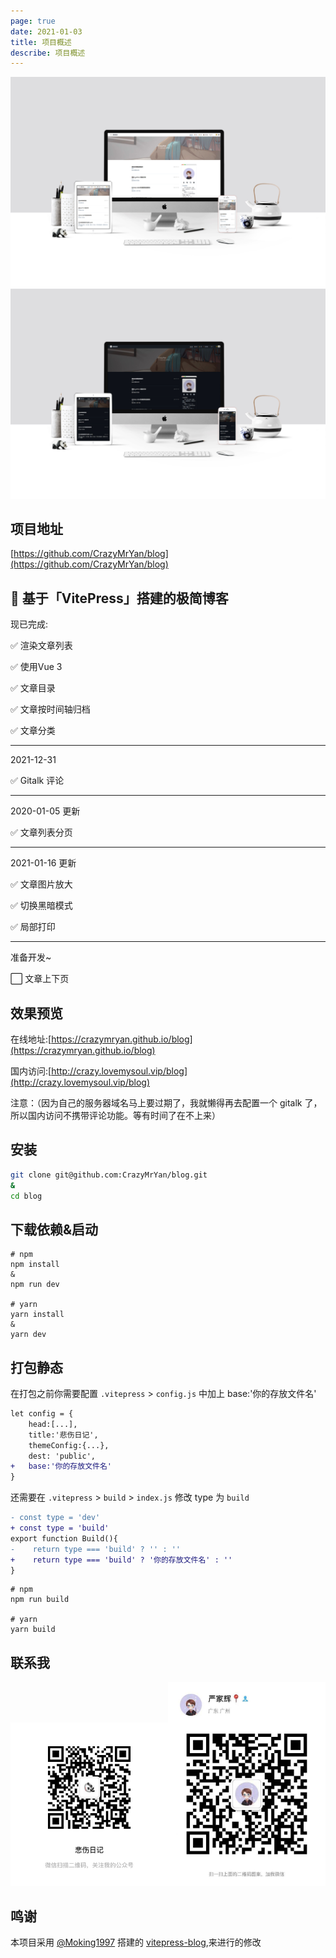 ```yaml
---
page: true
date: 2021-01-03
title: 项目概述
describe: 项目概述
---
```


![](./docs/images/5a94f43a5b2471.jpg)
![](./docs/images/5a94f43a5b2472.jpg)

## 项目地址
[https://github.com/CrazyMrYan/blog](https://github.com/CrazyMrYan/blog)

## 🚀 基于「VitePress」搭建的极简博客

现已完成:

✅ 渲染文章列表

✅ 使用Vue 3

✅ 文章目录

✅ 文章按时间轴归档

✅ 文章分类
****
2021-12-31

✅ Gitalk 评论

****
2020-01-05 更新

✅ 文章列表分页


****
2021-01-16 更新

✅ 文章图片放大

✅ 切换黑暗模式

✅ 局部打印

****
准备开发~

⬜ 文章上下页

## 效果预览

在线地址:[https://crazymryan.github.io/blog](https://crazymryan.github.io/blog)

国内访问:[http://crazy.lovemysoul.vip/blog](http://crazy.lovemysoul.vip/blog) 

注意：（因为自己的服务器域名马上要过期了，我就懒得再去配置一个 gitalk 了，所以国内访问不携带评论功能。等有时间了在不上来）

## 安装

```bash
git clone git@github.com:CrazyMrYan/blog.git
&
cd blog
```

## 下载依赖&启动
```shell
# npm
npm install
&
npm run dev

# yarn
yarn install
&
yarn dev
```

## 打包静态
在打包之前你需要配置 `.vitepress` > `config.js` 中加上 base:'你的存放文件名'
```diff
let config = {
    head:[...],
    title:'悲伤日记',
    themeConfig:{...},
    dest: 'public',
+   base:'你的存放文件名'
}
```


还需要在 `.vitepress` > `build` > `index.js` 修改 type 为 `build` 

```diff
- const type = 'dev'
+ const type = 'build'
export function Build(){
-    return type === 'build' ? '' : ''
+    return type === 'build' ? '你的存放文件名' : ''
}
```

```shell
# npm
npm run build

# yarn
yarn build

```
## 联系我
<span><img src="./docs/images/beishang.jpg" style="width:50%"/><img src="./docs/images/mycode.jpg" style="width:50%"/></span>

## 鸣谢 
本项目采用 [@Moking1997](https://github.com/Moking1997) 搭建的 [vitepress-blog](https://github.com/Moking1997/vitepress-blog),来进行的修改
